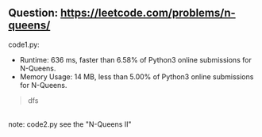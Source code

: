 ## Question: https://leetcode.com/problems/n-queens/

code1.py:
* Runtime: 636 ms, faster than 6.58% of Python3 online submissions for N-Queens.
* Memory Usage: 14 MB, less than 5.00% of Python3 online submissions for N-Queens.
>dfs

</br>note: code2.py see the "N-Queens II"